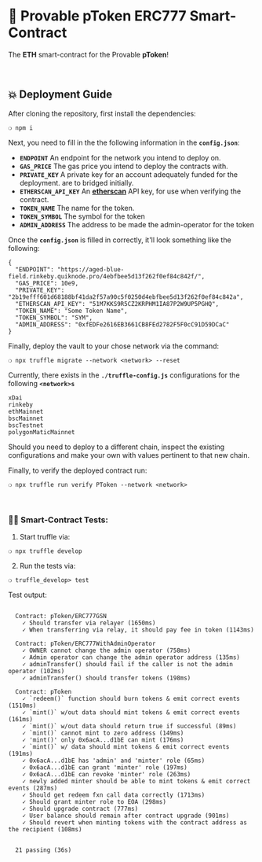 # :page_with_curl: Provable pToken ERC777 Smart-Contract

The __ETH__ smart-contract for the Provable __pToken__!

&nbsp;

## :boom: Deployment Guide

After cloning the repository, first install the dependencies:

```
❍ npm i
```

Next, you need to fill in the the following information in the __`config.json`__:

 - __`ENDPOINT`__ An endpoint for the network you intend to deploy on.
 - __`GAS_PRICE`__ The gas price you intend to deploy the contracts with.
 - __`PRIVATE_KEY`__ A private key for an account adequately funded for the deployment.
 are to bridged initially.
 - __`ETHERSCAN_API_KEY`__ An __[etherscan](etherscan.io)__ API key, for use when verifying the contract.
 - __`TOKEN_NAME`__ The name for the token.
 - __`TOKEN_SYMBOL`__ The symbol for the token
 - __`ADMIN_ADDRESS`__ The address to be made the admin-operator for the token

Once the __`config.json`__ is filled in correctly, it'll look something like the following:

```
{
  "ENDPOINT": "https://aged-blue-field.rinkeby.quiknode.pro/4ebfbee5d13f262f0ef84c842f/",
  "GAS_PRICE": 10e9,
  "PRIVATE_KEY": "2b19efff601d68188bf41da2f57a90c5f0250d4ebfbee5d13f262f0ef84c842a",
  "ETHERSCAN_API_KEY": "51M7KKS9R5CZ2KRPHM1IA87P2W9UP5PGHQ",
  "TOKEN_NAME": "Some Token Name",
  "TOKEN_SYMBOL": "SYM",
  "ADMIN_ADDRESS": "0xfEDFe2616EB3661CB8FEd2782F5F0cC91D59DCaC"
}
```

Finally, deploy the vault to your chose network via the command:

```
❍ npx truffle migrate --network <network> --reset
```

Currently, there exists in the __`./truffle-config.js`__ configurations for the following __`<network>s`__

```
xDai
rinkeby
ethMainnet
bscMainnet
bscTestnet
polygonMaticMainnet
```

Should you need to deploy to a different chain, inspect the existing configurations and make your own with values pertinent to that new chain.

Finally, to verify the deployed contract run:

```
❍ npx truffle run verify PToken --network <network>
```

&nbsp;

### :guardsman: Smart-Contract Tests:

1) Start truffle via:

```
❍ npx truffle develop
```

2) Run the tests via:

```
❍ truffle_develop> test
```

Test output:

```

  Contract: pToken/ERC777GSN
    ✓ Should transfer via relayer (1650ms)
    ✓ When transferring via relay, it should pay fee in token (1143ms)

  Contract: pToken/ERC777WithAdminOperator
    ✓ OWNER cannot change the admin operator (758ms)
    ✓ Admin operator can change the admin operator address (135ms)
    ✓ adminTransfer() should fail if the caller is not the admin operator (102ms)
    ✓ adminTransfer() should transfer tokens (198ms)

  Contract: pToken
    ✓ `redeem()` function should burn tokens & emit correct events (1510ms)
    ✓ `mint()` w/out data should mint tokens & emit correct events (161ms)
    ✓ `mint()` w/out data should return true if successful (89ms)
    ✓ `mint()` cannot mint to zero address (149ms)
    ✓ 'mint()' only 0x6acA...d1bE can mint (176ms)
    ✓ `mint()` w/ data should mint tokens & emit correct events (191ms)
    ✓ 0x6acA...d1bE has 'admin' and 'minter' role (65ms)
    ✓ 0x6acA...d1bE can grant 'minter' role (197ms)
    ✓ 0x6acA...d1bE can revoke 'minter' role (263ms)
    ✓ newly added minter should be able to mint tokens & emit correct events (287ms)
    ✓ Should get redeem fxn call data correctly (1713ms)
    ✓ Should grant minter role to EOA (298ms)
    ✓ Should upgrade contract (777ms)
    ✓ User balance should remain after contract upgrade (901ms)
    ✓ Should revert when minting tokens with the contract address as the recipient (108ms)


  21 passing (36s)

```
